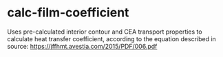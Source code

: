 # calc-film-coefficient
Uses pre-calculated interior contour and CEA transport properties to calculate heat transfer coefficient, according to the equation described in source: https://jffhmt.avestia.com/2015/PDF/006.pdf
